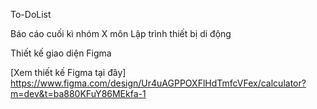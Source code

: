 To-DoList

Báo cáo cuối kì nhóm X môn Lập trình thiết bị di động

Thiết kế giao diện Figma

[Xem thiết kế Figma tại đây] https://www.figma.com/design/Ur4uAGPPOXFlHdTmfcVFex/calculator?m=dev&t=ba880KFuY86MEkfa-1
